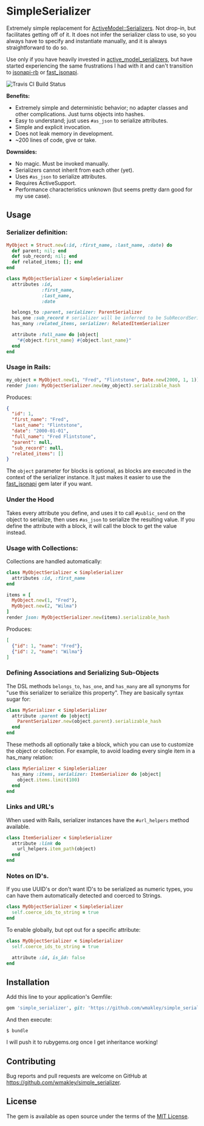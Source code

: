 # SimpleSerializer

Extremely simple replacement for [ActiveModel::Serializers](https://github.com/rails-api/active_model_serializers). Not drop-in,
but facilitates getting off of it. It does not infer the serializer
class to use, so you always have to specify and instantiate manually,
and it is always straightforward to do so.

Use only if you have heavily invested in [active_model_serializers](https://github.com/rails-api/active_model_serializers), but have started experiencing the same frustrations I had with it and can't transition to [jsonapi-rb](http://jsonapi-rb.org/) or [fast_jsonapi](https://github.com/Netflix/fast_jsonapi).

![Travis CI Build Status](https://travis-ci.org/wmakley/simple_serializer.svg?branch=master)

**Benefits:**

* Extremely simple and deterministic behavior; no adapter classes and other complications. Just turns objects into hashes.
* Easy to understand; just uses `#as_json` to serialize attributes.
* Simple and explicit invocation.
* Does not leak memory in development.
* ~200 lines of code, give or take.

**Downsides:**

* No magic. Must be invoked manually.
* Serializers cannot inherit from each other (yet).
* Uses `#as_json` to serialize attributes.
* Requires ActiveSupport.
* Performance characteristics unknown (but seems pretty darn good for my use case).

## Usage

### Serializer definition:

```ruby
MyObject = Struct.new(:id, :first_name, :last_name, :date) do
  def parent; nil; end
  def sub_record; nil; end
  def related_items; []; end
end

class MyObjectSerializer < SimpleSerializer
  attributes :id,
             :first_name,
             :last_name,
             :date

  belongs_to :parent, serializer: ParentSerializer
  has_one :sub_record # serializer will be inferred to be SubRecordSerializer
  has_many :related_items, serializer: RelatedItemSerializer

  attribute :full_name do |object|
    "#{object.first_name} #{object.last_name}"
  end
end

```

### Usage in Rails:

```ruby
my_object = MyObject.new(1, "Fred", "Flintstone", Date.new(2000, 1, 1))
render json: MyObjectSerializer.new(my_object).serializable_hash
```

Produces:

```json
{
  "id": 1,
  "first_name": "Fred",
  "last_name": "Flintstone",
  "date": "2000-01-01",
  "full_name": "Fred Flintstone",
  "parent": null,
  "sub_record": null,
  "related_items": []
}
```

The `object` parameter for blocks is optional, as blocks are executed
in the context of the serializer instance. It just makes it easier
to use the [fast_jsonapi](https://github.com/Netflix/fast_jsonapi) gem later if you want.

### Under the Hood

Takes every attribute you define, and uses it to call `#public_send` on the object to serialize,
then uses `#as_json` to serialize the resulting value. If you define the attribute with a block, it will call the block to get the value instead.

### Usage with Collections:

Collections are handled automatically:

```ruby
class MyObjectSerializer < SimpleSerializer
  attributes :id, :first_name
end

items = [
  MyObject.new(1, "Fred"),
  MyObject.new(2, "Wilma")
]
render json: MyObjectSerializer.new(items).serializable_hash
```

Produces:

```json
[
  {"id": 1, "name": "Fred"},
  {"id": 2, "name": "Wilma"}
]
```

### Defining Associations and Serializing Sub-Objects

The DSL methods `belongs_to`, `has_one`, and `has_many` are all synonyms for "use this serializer to serialize this property". They are basically syntax sugar for:

```ruby
class MySerializer < SimpleSerializer
  attribute :parent do |object|
    ParentSerializer.new(object.parent).serializable_hash
  end
end
```

These methods all optionally take a block, which you can use to customize the
object or collection. For example, to avoid loading every single item in a
has_many relation:

```ruby
class MySerializer < SimpleSerializer
  has_many :items, serializer: ItemSerializer do |object|
    object.items.limit(100)
  end
end
```

### Links and URL's

When used with Rails, serializer instances have the `#url_helpers`
method available.


```ruby
class ItemSerializer < SimpleSerializer
  attribute :link do
    url_helpers.item_path(object)
  end
end
```

### Notes on ID's.

If you use UUID's or don't want ID's to be serialized as numeric types,
you can have them automatically detected and coerced to Strings.

```ruby
class MyObjectSerializer < SimpleSerializer
  self.coerce_ids_to_string = true
end
```

To enable globally, but opt out for a specific attribute:

```ruby
class MyObjectSerializer < SimpleSerializer
  self.coerce_ids_to_string = true

  attribute :id, is_id: false
end
```


## Installation

Add this line to your application's Gemfile:

```ruby
gem 'simple_serializer', git: 'https://github.com/wmakley/simple_serializer.git'
```

And then execute:

    $ bundle

I will push it to rubygems.org once I get inheritance working!

## Contributing

Bug reports and pull requests are welcome on GitHub at https://github.com/wmakley/simple_serializer.

## License

The gem is available as open source under the terms of the [MIT License](https://opensource.org/licenses/MIT).
